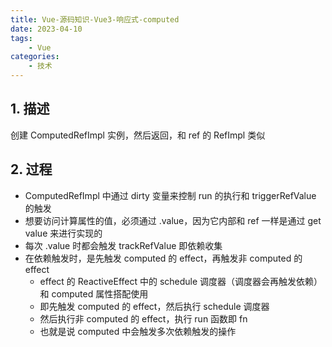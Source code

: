 ```yaml
---
title: Vue-源码知识-Vue3-响应式-computed
date: 2023-04-10
tags:
    - Vue
categories:
    - 技术
---
```


## 1. 描述

创建 ComputedRefImpl 实例，然后返回，和 ref 的 RefImpl 类似

## 2. 过程

-   ComputedRefImpl 中通过 dirty 变量来控制 run 的执行和 triggerRefValue 的触发
-   想要访问计算属性的值，必须通过 .value，因为它内部和 ref 一样是通过 get value 来进行实现的
-   每次 .value 时都会触发 trackRefValue 即依赖收集
-   在依赖触发时，是先触发 computed 的 effect，再触发非 computed 的 effect
    -   effect 的 ReactiveEffect 中的 schedule 调度器（调度器会再触发依赖）和 computed 属性搭配使用
    -   即先触发 computed 的 effect，然后执行 schedule 调度器
    -   然后执行非 computed 的 effect，执行 run 函数即 fn
    -   也就是说 computed 中会触发多次依赖触发的操作
